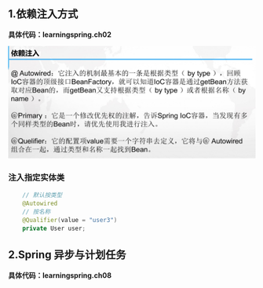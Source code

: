 ## 1.依赖注入方式

**具体代码：learningspring.ch02**

![1563285796512](assets/1563285796512.png)

### 注入指定实体类

```java
    // 默认按类型
    @Autowired
    // 按名称
    @Qualifier(value = "user3")
    private User user;
```



## 2.Spring 异步与计划任务

**具体代码：learningspring.ch08**

